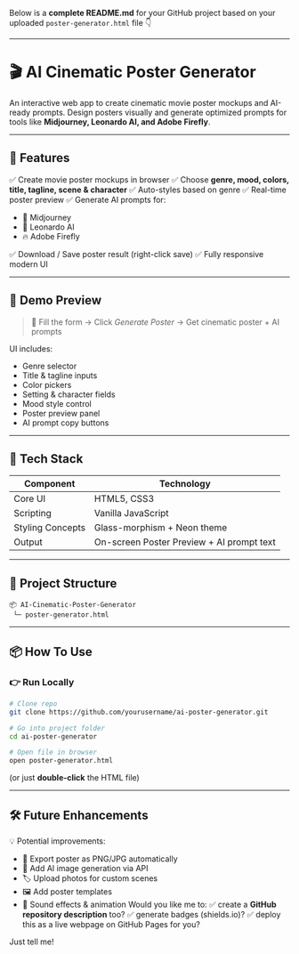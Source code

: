 Below is a **complete README.md** for your GitHub project based on your uploaded `poster-generator.html` file 👇

---

# 🎬 AI Cinematic Poster Generator

An interactive web app to create cinematic movie poster mockups and AI-ready prompts.
Design posters visually and generate optimized prompts for tools like **Midjourney, Leonardo AI, and Adobe Firefly**.

---

## 🚀 Features

✅ Create movie poster mockups in browser
✅ Choose **genre, mood, colors, title, tagline, scene & character**
✅ Auto-styles based on genre
✅ Real-time poster preview
✅ Generate AI prompts for:

* 🎨 Midjourney
* 🚀 Leonardo AI
* 🔥 Adobe Firefly

✅ Download / Save poster result (right-click save)
✅ Fully responsive modern UI

---

## 🎯 Demo Preview

> 🎥 Fill the form → Click *Generate Poster* → Get cinematic poster + AI prompts

UI includes:

* Genre selector
* Title & tagline inputs
* Color pickers
* Setting & character fields
* Mood style control
* Poster preview panel
* AI prompt copy buttons

---

## 🧠 Tech Stack

| Component        | Technology                                |
| ---------------- | ----------------------------------------- |
| Core UI          | HTML5, CSS3                               |
| Scripting        | Vanilla JavaScript                        |
| Styling Concepts | Glass-morphism + Neon theme               |
| Output           | On-screen Poster Preview + AI prompt text |

---

## 📂 Project Structure

```
📦 AI-Cinematic-Poster-Generator  
 └─ poster-generator.html
```

---

## 📦 How To Use

### 👉 Run Locally

```bash
# Clone repo
git clone https://github.com/yourusername/ai-poster-generator.git

# Go into project folder
cd ai-poster-generator

# Open file in browser
open poster-generator.html
```

(or just **double-click** the HTML file)

---

## 🛠️ Future Enhancements

💡 Potential improvements:

* 🎨 Export poster as PNG/JPG automatically
* 🧠 Add AI image generation via API
* 🏷️ Upload photos for custom scenes
* 🖼️ Add poster templates
* 🎵 Sound effects & animation 
Would you like me to:
✅ create a **GitHub repository description** too?
✅ generate badges (shields.io)?
✅ deploy this as a live webpage on GitHub Pages for you?

Just tell me!
